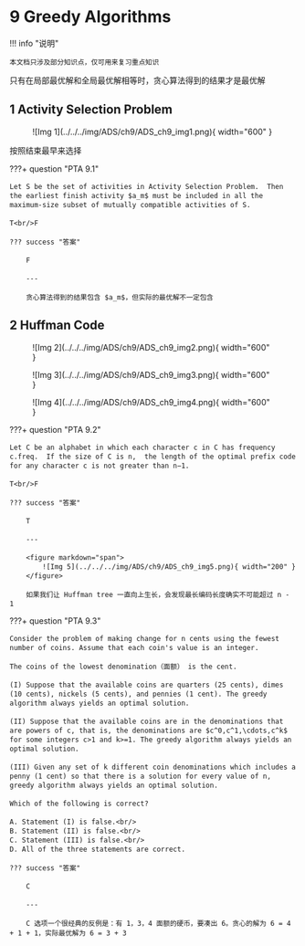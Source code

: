 # 9 Greedy Algorithms

<!-- !!! tip "说明"

    此文档正在更新中…… -->

!!! info "说明"

    本文档只涉及部分知识点，仅可用来复习重点知识

只有在局部最优解和全局最优解相等时，贪心算法得到的结果才是最优解

## 1 Activity Selection Problem

<figure markdown="span">
    ![Img 1](../../../img/ADS/ch9/ADS_ch9_img1.png){ width="600" }
</figure>

按照结束最早来选择

???+ question "PTA 9.1"

    Let S be the set of activities in Activity Selection Problem.  Then the earliest finish activity $a_m$ must be included in all the maximum-size subset of mutually compatible activities of S.

    T<br/>F

    ??? success "答案"

        F

        ---
        
        贪心算法得到的结果包含 $a_m$，但实际的最优解不一定包含

## 2 Huffman Code

<figure markdown="span">
    ![Img 2](../../../img/ADS/ch9/ADS_ch9_img2.png){ width="600" }
</figure>

<figure markdown="span">
    ![Img 3](../../../img/ADS/ch9/ADS_ch9_img3.png){ width="600" }
</figure>

<figure markdown="span">
    ![Img 4](../../../img/ADS/ch9/ADS_ch9_img4.png){ width="600" }
</figure>

???+ question "PTA 9.2"

    Let C be an alphabet in which each character c in C has frequency c.freq.  If the size of C is n,  the length of the optimal prefix code for any character c is not greater than n−1.   

    T<br/>F

    ??? success "答案"

        T

        ---

        <figure markdown="span">
            ![Img 5](../../../img/ADS/ch9/ADS_ch9_img5.png){ width="200" }
        </figure>

        如果我们让 Huffman tree 一直向上生长，会发现最长编码长度确实不可能超过 n - 1

???+ question "PTA 9.3"

    Consider the problem of making change for n cents using the fewest number of coins. Assume that each coin's value is an integer.

    The coins of the lowest denomination（面额） is the cent.
    
    (I) Suppose that the available coins are quarters (25 cents), dimes (10 cents), nickels (5 cents), and pennies (1 cent). The greedy algorithm always yields an optimal solution.
    
    (II) Suppose that the available coins are in the denominations that are powers of c, that is, the denominations are $c^0,c^1,\cdots,c^k$ for some integers c>1 and k>=1. The greedy algorithm always yields an optimal solution.
    
    (III) Given any set of k different coin denominations which includes a penny (1 cent) so that there is a solution for every value of n, greedy algorithm always yields an optimal solution.
    
    Which of the following is correct?

    A. Statement (I) is false.<br/>
    B. Statement (II) is false.<br/>
    C. Statement (III) is false.<br/>
    D. All of the three statements are correct.

    ??? success "答案"

        C

        ---

        C 选项一个很经典的反例是：有 1，3，4 面额的硬币，要凑出 6。贪心的解为 6 = 4 + 1 + 1，实际最优解为 6 = 3 + 3